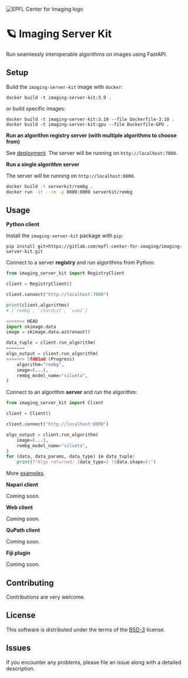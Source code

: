![EPFL Center for Imaging logo](https://imaging.epfl.ch/resources/logo-for-gitlab.svg)
# 🪐 Imaging Server Kit

Run seamlessly interoperable algorithms on images using FastAPI.

## Setup

Build the `imaging-server-kit` image with `docker`:

```
docker build -t imaging-server-kit:3.9 .
```

or build specific images:

```
docker build -t imaging-server-kit:3.10 --file Dockerfile-3.10 .
docker build -t imaging-server-kit:gpu --file Dockerfile-GPU .
```

**Run an algorithm registry server (with multiple algorithms to choose from)**

See [deployment](./deployment/README.md). The server will be running on `http://localhost:7000`.

**Run a single algorithm server**

The server will be running on `http://localhost:8000`.

```bash
docker build -t serverkit/rembg .
docker run -it --rm -p 8000:8000 serverkit/rembg
```

## Usage

**Python client**

Install the `imaging-server-kit` package with `pip`:

```
pip install git+https://gitlab.com/epfl-center-for-imaging/imaging-server-kit.git
```

Connect to a server **registry** and run algorithms from Python:

```python
from imaging_server_kit import RegistryClient

client = RegistryClient()

client.connect("http://localhost:7000")

print(client.algorithms)
# [`rembg`, `stardist`, `sam2`]

<<<<<<< HEAD
import skimage.data
image = skimage.data.astronaut()

data_tuple = client.run_algorithm(
=======
algo_output = client.run_algorithm(
>>>>>>> 5fdd1ad (Progress)
    algorithm="rembg",
    image=(...),
    rembg_model_name="silueta",
)
```

Connect to an algorithm **server** and run the algorithm:

```python
from imaging_server_kit import Client

client = Client()

client.connect("http://localhost:8000")

algo_output = client.run_algorithm(
    image=(...),
    rembg_model_name="silueta",
)
for (data, data_params, data_type) in data_tuple:
    print(f"Algo returned: {data_type=} ({data.shape=})")
```

More [examples](./examples/).

**Napari client**

Coming soon.

**Web client**

Coming soon.

**QuPath client**

Coming soon.

**Fiji plugin**

Coming soon.

## Contributing

Contributions are very welcome.

## License

This software is distributed under the terms of the [BSD-3](http://opensource.org/licenses/BSD-3-Clause) license.

## Issues

If you encounter any problems, please file an issue along with a detailed description.
